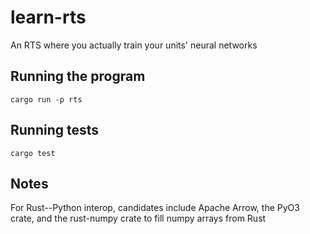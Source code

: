 # learn-rts
An RTS where you actually train your units' neural networks


## Running the program
```
cargo run -p rts
```

## Running tests
```
cargo test
```


## Notes

For Rust--Python interop, candidates include Apache Arrow, the PyO3 crate, and the rust-numpy crate to fill numpy arrays from Rust
